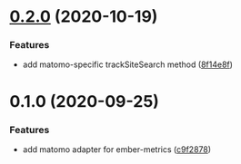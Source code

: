 # [0.2.0](https://github.com/effective-ember/ember-metrics-matomo-adapter/compare/0.1.0...0.2.0) (2020-10-19)


### Features

* add matomo-specific trackSiteSearch method ([8f14e8f](https://github.com/effective-ember/ember-metrics-matomo-adapter/commit/8f14e8f4bc92cffad1d3c1a96ec6be69be153dc0))

# 0.1.0 (2020-09-25)


### Features

* add matomo adapter for ember-metrics ([c9f2878](https://github.com/effective-ember/ember-metrics-matomo-adapter/commit/c9f2878630477770bb96876ed77dd96de83502b8))


